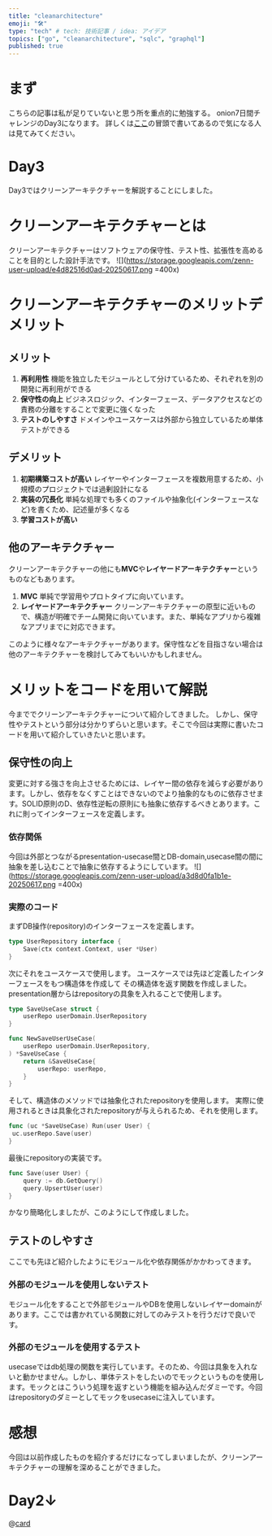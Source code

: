 ```yaml
---
title: "cleanarchitecture"
emoji: "🛠️"
type: "tech" # tech: 技術記事 / idea: アイデア
topics: ["go", "cleanarchitecture", "sqlc", "graphql"]
published: true
---
```


# まず
こちらの記事は私が足りていないと思う所を重点的に勉強する。
onion7日間チャレンジのDay3になります。
詳しくは[ここ](https://zenn.dev/onion0904/articles/ff700890522030)の冒頭で書いてあるので気になる人は見てみてください。


# Day3
Day3ではクリーンアーキテクチャーを解説することにしました。

# クリーンアーキテクチャーとは
クリーンアーキテクチャーはソフトウェアの保守性、テスト性、拡張性を高めることを目的とした設計手法です。
![](https://storage.googleapis.com/zenn-user-upload/e4d82516d0ad-20250617.png =400x)


# クリーンアーキテクチャーのメリットデメリット

## メリット
1. **再利用性**
機能を独立したモジュールとして分けているため、それぞれを別の開発に再利用ができる
2. **保守性の向上**
ビジネスロジック、インターフェース、データアクセスなどの責務の分離をすることで変更に強くなった
3. **テストのしやすさ**
ドメインやユースケースは外部から独立しているため単体テストができる

## デメリット
1. **初期構築コストが高い**
レイヤーやインターフェースを複数用意するため、小規模のプロジェクトでは過剰設計になる
2. **実装の冗長化**
単純な処理でも多くのファイルや抽象化(インターフェースなど)を書くため、記述量が多くなる
3. **学習コストが高い**

## 他のアーキテクチャー
クリーンアーキテクチャーの他にも**MVC**や**レイヤードアーキテクチャー**というものなどもあります。
1. **MVC**
単純で学習用やプロトタイプに向いています。
2. **レイヤードアーキテクチャー**
クリーンアーキテクチャーの原型に近いもので、構造が明確でチーム開発に向いています。また、単純なアプリから複雑なアプリまでに対応できます。

このように様々なアーキテクチャーがあります。保守性などを目指さない場合は他のアーキテクチャーを検討してみてもいいかもしれません。


# メリットをコードを用いて解説
今まででクリーンアーキテクチャーについて紹介してきました。
しかし、保守性やテストという部分は分かりずらいと思います。そこで今回は実際に書いたコードを用いて紹介していきたいと思います。

## 保守性の向上
変更に対する強さを向上させるためには、レイヤー間の依存を減らす必要があります。しかし、依存をなくすことはできないのでより抽象的なものに依存させます。SOLID原則のD、依存性逆転の原則にも抽象に依存するべきとあります。これに則ってインターフェースを定義します。

### 依存関係
今回は外部とつながるpresentation-usecase間とDB-domain,usecase間の間に抽象を差し込むことで抽象に依存するようにしています。
![](https://storage.googleapis.com/zenn-user-upload/a3d8d0fa1b1e-20250617.png =400x)

### 実際のコード
まずDB操作(repository)のインターフェースを定義します。
```go
type UserRepository interface {
    Save(ctx context.Context, user *User)
}
```

次にそれをユースケースで使用します。
ユースケースでは先ほど定義したインターフェースをもつ構造体を作成して
その構造体を返す関数を作成しました。
presentation層からはrepositoryの具象を入れることで使用します。
```go
type SaveUseCase struct {
	userRepo userDomain.UserRepository
}

func NewSaveUserUseCase(
	userRepo userDomain.UserRepository,
) *SaveUseCase {
	return &SaveUseCase{
		userRepo: userRepo,
	}
}
```

そして、構造体のメソッドでは抽象化されたrepositoryを使用します。
実際に使用されるときは具象化されたrepositoryが与えられるため、それを使用します。
```go
func (uc *SaveUseCase) Run(user User) {
 uc.userRepo.Save(user)
}
```

最後にrepositoryの実装です。
```go
func Save(user User) {
    query := db.GetQuery()
    query.UpsertUser(user)
}
```

かなり簡略化しましたが、このようにして作成しました。

## テストのしやすさ
ここでも先ほど紹介したようにモジュール化や依存関係がかかわってきます。

### 外部のモジュールを使用しないテスト
モジュール化をすることで外部モジュールやDBを使用しないレイヤーdomainがあります。ここでは書かれている関数に対してのみテストを行うだけで良いです。

### 外部のモジュールを使用するテスト
usecaseではdb処理の関数を実行しています。そのため、今回は具象を入れないと動かせません。しかし、単体テストをしたいのでモックというものを使用します。モックとはこういう処理を返すという機能を組み込んだダミーです。今回はrepositoryのダミーとしてモックをusecaseに注入しています。


# 感想
今回は以前作成したものを紹介するだけになってしまいましたが、クリーンアーキテクチャーの理解を深めることができました。


# Day2↓
@[card](https://zenn.dev/onion0904/articles/dddf46cdceccb0)